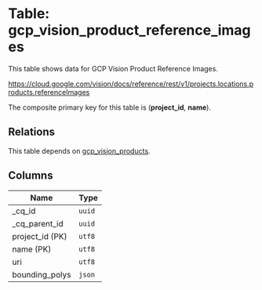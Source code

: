 # Table: gcp_vision_product_reference_images

This table shows data for GCP Vision Product Reference Images.

https://cloud.google.com/vision/docs/reference/rest/v1/projects.locations.products.referenceImages

The composite primary key for this table is (**project_id**, **name**).

## Relations

This table depends on [gcp_vision_products](gcp_vision_products).

## Columns

| Name          | Type          |
| ------------- | ------------- |
|_cq_id|`uuid`|
|_cq_parent_id|`uuid`|
|project_id (PK)|`utf8`|
|name (PK)|`utf8`|
|uri|`utf8`|
|bounding_polys|`json`|